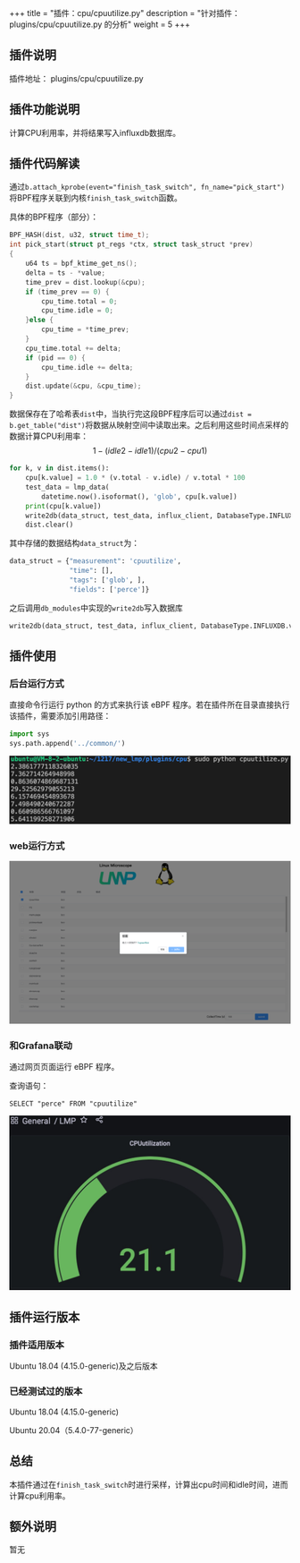 +++
title = "插件：cpu/cpuutilize.py"
description = "针对插件：plugins/cpu/cpuutilize.py 的分析"
weight = 5
+++

## 插件说明
插件地址： plugins/cpu/cpuutilize.py

## 插件功能说明
计算CPU利用率，并将结果写入influxdb数据库。

## 插件代码解读

通过`b.attach_kprobe(event="finish_task_switch", fn_name="pick_start")`将BPF程序关联到内核`finish_task_switch`函数。

具体的BPF程序（部分）：

```c
BPF_HASH(dist, u32, struct time_t);
int pick_start(struct pt_regs *ctx, struct task_struct *prev)
{
    u64 ts = bpf_ktime_get_ns();
    delta = ts - *value;
    time_prev = dist.lookup(&cpu);
    if (time_prev == 0) {
        cpu_time.total = 0;
        cpu_time.idle = 0;
    }else {
        cpu_time = *time_prev;
    }
    cpu_time.total += delta;
    if (pid == 0) {
        cpu_time.idle += delta;
    }
    dist.update(&cpu, &cpu_time);
}
```

数据保存在了哈希表`dist`中，当执行完这段BPF程序后可以通过`dist = b.get_table("dist")`将数据从映射空间中读取出来。之后利用这些时间点采样的数据计算CPU利用率：
$$
1-(idle2-idle1)/(cpu2-cpu1)
$$

```python
for k, v in dist.items():
    cpu[k.value] = 1.0 * (v.total - v.idle) / v.total * 100
    test_data = lmp_data(
        datetime.now().isoformat(), 'glob', cpu[k.value])
    print(cpu[k.value])
    write2db(data_struct, test_data, influx_client, DatabaseType.INFLUXDB.value)
    dist.clear()
```

其中存储的数据结构`data_struct`为：

```python
data_struct = {"measurement": 'cpuutilize',
               "time": [],
               "tags": ['glob', ],
               "fields": ['perce']}
```

之后调用`db_modules`中实现的`write2db`写入数据库

```python
write2db(data_struct, test_data, influx_client, DatabaseType.INFLUXDB.value)
```

## 插件使用

### 后台运行方式
直接命令行运行 python 的方式来执行该 eBPF 程序。若在插件所在目录直接执行该插件，需要添加引用路径：

```python
import sys
sys.path.append('../common/')
```

![image-20211229224046062](images/python.png)

### web运行方式

![image-20211231122234057](images/web.png)

### 和Grafana联动

通过网页页面运行 eBPF 程序。

查询语句：

```
SELECT "perce" FROM "cpuutilize" 
```

![image-20211229224121966](images/grafana.png)

## 插件运行版本
### 插件适用版本
Ubuntu 18.04 (4.15.0-generic)及之后版本
### 已经测试过的版本

Ubuntu 18.04 (4.15.0-generic)

Ubuntu 20.04（5.4.0-77-generic）

## 总结

本插件通过在`finish_task_switch`时进行采样，计算出cpu时间和idle时间，进而计算cpu利用率。

## 额外说明

暂无
